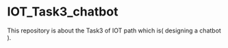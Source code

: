 # IOT_Task3_chatbot
This repository is about the Task3 of IOT path which is( designing a chatbot ).

